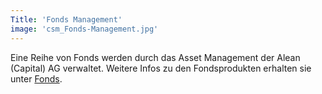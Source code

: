 ```yaml
---
Title: 'Fonds Management'
image: 'csm_Fonds-Management.jpg'
---
```

Eine Reihe von Fonds werden durch das Asset Management der Alean (Capital) AG verwaltet. Weitere Infos zu den Fondsprodukten erhalten sie unter [Fonds](fonds).
